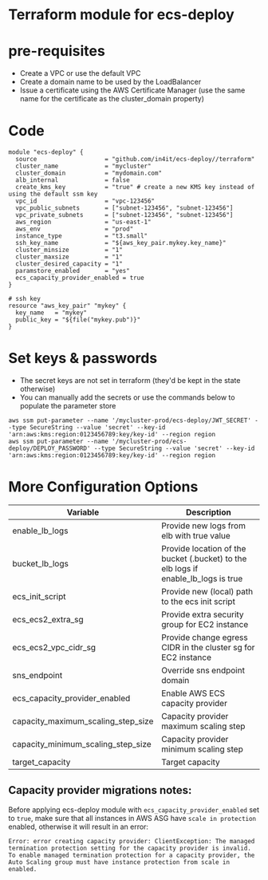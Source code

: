 # Terraform module for ecs-deploy

# pre-requisites
* Create a VPC or use the default VPC
* Create a domain name to be used by the LoadBalancer
* Issue a certificate using the AWS Certificate Manager (use the same name for the certificate as the cluster\_domain property)

# Code

```
module "ecs-deploy" {
  source                   = "github.com/in4it/ecs-deploy//terraform"
  cluster_name             = "mycluster"
  cluster_domain           = "mydomain.com"
  alb_internal             = false
  create_kms_key           = "true" # create a new KMS key instead of using the default ssm key
  vpc_id                   = "vpc-123456"
  vpc_public_subnets       = ["subnet-123456", "subnet-123456"]
  vpc_private_subnets      = ["subnet-123456", "subnet-123456"]
  aws_region               = "us-east-1"
  aws_env                  = "prod"
  instance_type            = "t3.small"
  ssh_key_name             = "${aws_key_pair.mykey.key_name}"
  cluster_minsize          = "1"
  cluster_maxsize          = "1"
  cluster_desired_capacity = "1"
  paramstore_enabled       = "yes"
  ecs_capacity_provider_enabled = true
}

# ssh key
resource "aws_key_pair" "mykey" {
  key_name   = "mykey"
  public_key = "${file("mykey.pub")}"
}
```

# Set keys & passwords

* The secret keys are not set in terraform (they'd be kept in the state otherwise)
* You can manually add the secrets or use the commands below to populate the parameter store

```
aws ssm put-parameter --name '/mycluster-prod/ecs-deploy/JWT_SECRET' --type SecureString --value 'secret' --key-id 'arn:aws:kms:region:0123456789:key/key-id' --region region
aws ssm put-parameter --name '/mycluster-prod/ecs-deploy/DEPLOY_PASSWORD' --type SecureString --value 'secret' --key-id 'arn:aws:kms:region:0123456789:key/key-id' --region region
```

# More Configuration Options
| Variable | Description |
| -------- | ----------- |
| enable\_lb\_logs | Provide new logs from elb with true value  |
| bucket_lb_logs | Provide location of the bucket (.bucket) to the elb logs if enable\_lb\_logs is true |
| ecs\_init\_script | Provide new (local) path to the ecs init script |
| ecs\_ecs2\_extra\_sg | Provide extra security group for EC2 instance |
| ecs\_ecs2\_vpc\_cidr\_sg | Provide change egress CIDR in the cluster sg for EC2 instance |
| sns\_endpoint | Override sns endpoint domain |
| ecs_capacity_provider_enabled | Enable AWS ECS capacity provider |
| capacity_maximum_scaling_step_size | Capacity provider maximum scaling step |
| capacity_minimum_scaling_step_size | Capacity provider minimum scaling step |
| target_capacity | Target capacity |

## Capacity provider migrations notes:
Before applying ecs-deploy module with `ecs_capacity_provider_enabled` set to `true`, make sure that all instances in AWS ASG have `scale in protection` enabled, otherwise it will result in an error:

```
Error: error creating capacity provider: ClientException: The managed termination protection setting for the capacity provider is invalid. To enable managed termination protection for a capacity provider, the Auto Scaling group must have instance protection from scale in enabled.
```
